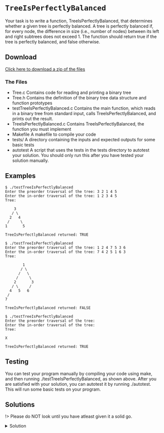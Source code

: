 # `TreeIsPerfectlyBalanced`

Your task is to write a function, TreeIsPerfectlyBalanced, that determines whether a given tree is perfectly balanced. A tree is perfectly balanced if, for every node, the difference in size (i.e., number of nodes) between its left and right subtrees does not exceed 1. The function should return true if the tree is perfectly balanced, and false otherwise.

## Download

[Click here to download a zip of the files](2521/Trees/TreeIsPerfectlyBalanced.zip ':ignore')

### The Files

- Tree.c	Contains code for reading and printing a binary tree
- Tree.h	Contains the definition of the binary tree data structure and function prototypes
- testTreeIsPerfectlyBalanced.c	Contains the main function, which reads in a binary tree from standard input, calls TreeIsPerfectlyBalanced, and prints out the result.
- TreeIsPerfectlyBalanced.c	Contains TreeIsPerfectlyBalanced, the function you must implement
- Makefile	A makefile to compile your code
- tests/	A directory containing the inputs and expected outputs for some basic tests
- autotest	A script that uses the tests in the tests directory to autotest your solution. You should only run this after you have tested your solution manually.

## Examples

```
$ ./testTreeIsPerfectlyBalanced
Enter the preorder traversal of the tree: 3 2 1 4 5
Enter the in-order traversal of the tree: 1 2 3 4 5
Tree:

    3
   / \
  2   4
 /     \
1       5

TreeIsPerfectlyBalanced returned: TRUE
```

```
$ ./testTreeIsPerfectlyBalanced
Enter the preorder traversal of the tree: 1 2 4 7 5 3 6
Enter the in-order traversal of the tree: 7 4 2 5 1 6 3
Tree:

        1
       / \
      /   \
     /     \
    2       3
   / \     /
  4   5   6
 /
7

TreeIsPerfectlyBalanced returned: FALSE
```

```
$ ./testTreeIsPerfectlyBalanced
Enter the preorder traversal of the tree: 
Enter the in-order traversal of the tree: 
Tree:

X

TreeIsPerfectlyBalanced returned: TRUE
```

## Testing

You can test your program manually by compiling your code using make, and then running ./testTreeIsPerfectlyBalanced, as shown above. After you are satisfied with your solution, you can autotest it by running ./autotest. This will run some basic tests on your program.

## Solutions

!> Please do NOT look until you have atleast given it a solid go.

<details>
<summary>Solution</summary>

```c
int size(Tree t) {
  if (t == NULL) {
    return 0;
  } else {
    int left = size(t->left);
    int right = size(t->right);
    return 1 + left + right;
  }
}

bool TreeIsPerfectlyBalanced(Tree t) {
  if (t == NULL) {
    return true;
  } else {
    int left = size(t->left);
    int right = size(t->right);
    if (left - right < -1 || left - right > 1) {
      return false;
    } else {
      return TreeIsPerfectlyBalanced(t->left) &&
             TreeIsPerfectlyBalanced(t->right);
    }
  }
}
```

</details>
